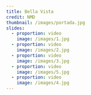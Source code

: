 ```yaml
---
title: Bella Vista
credit: NMD
thumbnail: /images/portada.jpg
slides:
  - proportion: video
    image: /images/1.jpg
  - proportion: video
    image: /images/2.jpg
  - proportion: video
    image: /images/3.jpg
  - proportion: video
    image: /images/5.jpg
  - proportion: video
    image: /images/4.jpg
---
```

